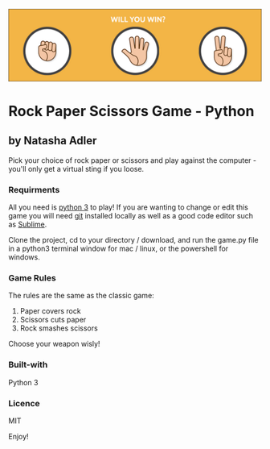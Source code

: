 ![Rock, Paper, Scissors Image](rock_paper_scissors.jpg "Rock,Paper,Scissors")

# Rock Paper Scissors Game - Python

## by Natasha Adler

Pick your choice of rock paper or scissors and play against the computer - you'll only get a virtual sting if you loose. 

### Requirments 

All you need is [python 3](https://www.python.org) to play! If you are wanting to change or edit this game you will need [git](https://github.com/) installed locally as well as a good code editor such as [Sublime](https://www.sublimetext.com).


Clone the project, cd to your directory / download, and run the game.py file in a python3 terminal window for mac / linux, or the powershell for windows.


### Game Rules

The rules are the same as the classic game:
1. Paper covers rock
2. Scissors cuts paper
3. Rock smashes scissors

Choose your weapon wisly!

### Built-with
Python 3

### Licence
 
MIT


Enjoy!


